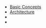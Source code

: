 - [Basic Concepts](files/Basic_Concepts.md)
- [Architecture](files/K8_Architecture.md)
- []()
- []()
